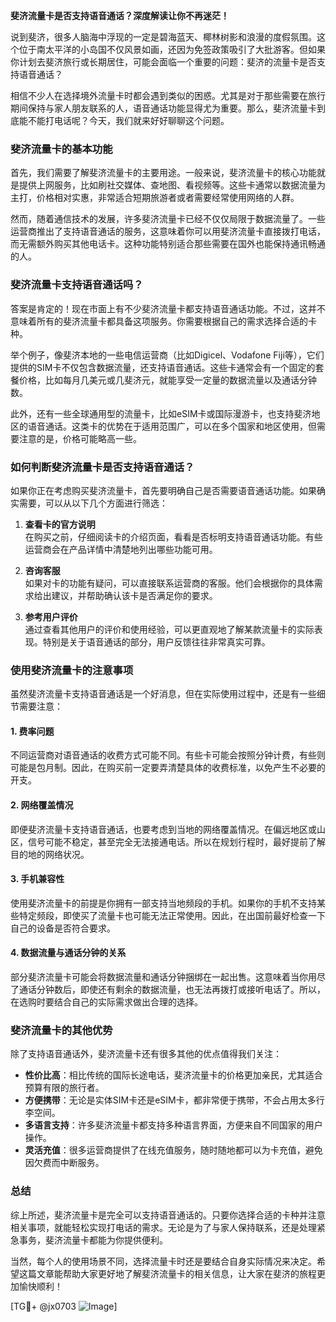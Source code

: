 **斐济流量卡是否支持语音通话？深度解读让你不再迷茫！**

说到斐济，很多人脑海中浮现的一定是碧海蓝天、椰林树影和浪漫的度假氛围。这个位于南太平洋的小岛国不仅风景如画，还因为免签政策吸引了大批游客。但如果你计划去斐济旅行或长期居住，可能会面临一个重要的问题：斐济的流量卡是否支持语音通话？

相信不少人在选择境外流量卡时都会遇到类似的困惑。尤其是对于那些需要在旅行期间保持与家人朋友联系的人，语音通话功能显得尤为重要。那么，斐济流量卡到底能不能打电话呢？今天，我们就来好好聊聊这个问题。

### **斐济流量卡的基本功能**

首先，我们需要了解斐济流量卡的主要用途。一般来说，斐济流量卡的核心功能就是提供上网服务，比如刷社交媒体、查地图、看视频等。这些卡通常以数据流量为主打，价格相对实惠，非常适合短期旅游者或者需要经常使用网络的人群。

然而，随着通信技术的发展，许多斐济流量卡已经不仅仅局限于数据流量了。一些运营商推出了支持语音通话的服务，这意味着你可以用斐济流量卡直接拨打电话，而无需额外购买其他电话卡。这种功能特别适合那些需要在国外也能保持通讯畅通的人。

### **斐济流量卡支持语音通话吗？**

答案是肯定的！现在市面上有不少斐济流量卡都支持语音通话功能。不过，这并不意味着所有的斐济流量卡都具备这项服务。你需要根据自己的需求选择合适的卡种。

举个例子，像斐济本地的一些电信运营商（比如Digicel、Vodafone Fiji等），它们提供的SIM卡不仅包含数据流量，还支持语音通话。这些卡通常会有一个固定的套餐价格，比如每月几美元或几斐济元，就能享受一定量的数据流量以及通话分钟数。

此外，还有一些全球通用型的流量卡，比如eSIM卡或国际漫游卡，也支持斐济地区的语音通话。这类卡的优势在于适用范围广，可以在多个国家和地区使用，但需要注意的是，价格可能略高一些。

### **如何判断斐济流量卡是否支持语音通话？**

如果你正在考虑购买斐济流量卡，首先要明确自己是否需要语音通话功能。如果确实需要，可以从以下几个方面进行筛选：

1. **查看卡的官方说明**  
   在购买之前，仔细阅读卡的介绍页面，看看是否标明支持语音通话功能。有些运营商会在产品详情中清楚地列出哪些功能可用。

2. **咨询客服**  
   如果对卡的功能有疑问，可以直接联系运营商的客服。他们会根据你的具体需求给出建议，并帮助确认该卡是否满足你的要求。

3. **参考用户评价**  
   通过查看其他用户的评价和使用经验，可以更直观地了解某款流量卡的实际表现。特别是关于语音通话的部分，用户反馈往往非常真实可靠。

### **使用斐济流量卡的注意事项**

虽然斐济流量卡支持语音通话是一个好消息，但在实际使用过程中，还是有一些细节需要注意：

#### **1. 费率问题**
   不同运营商对语音通话的收费方式可能不同。有些卡可能会按照分钟计费，有些则可能是包月制。因此，在购买前一定要弄清楚具体的收费标准，以免产生不必要的开支。

#### **2. 网络覆盖情况**
   即便斐济流量卡支持语音通话，也要考虑到当地的网络覆盖情况。在偏远地区或山区，信号可能不稳定，甚至完全无法接通电话。所以在规划行程时，最好提前了解目的地的网络状况。

#### **3. 手机兼容性**
   使用斐济流量卡的前提是你拥有一部支持当地频段的手机。如果你的手机不支持某些特定频段，即使买了流量卡也可能无法正常使用。因此，在出国前最好检查一下自己的设备是否符合要求。

#### **4. 数据流量与通话分钟的关系**
   部分斐济流量卡可能会将数据流量和通话分钟捆绑在一起出售。这意味着当你用尽了通话分钟数后，即使还有剩余的数据流量，也无法再拨打或接听电话了。所以，在选购时要结合自己的实际需求做出合理的选择。

### **斐济流量卡的其他优势**

除了支持语音通话外，斐济流量卡还有很多其他的优点值得我们关注：

- **性价比高**：相比传统的国际长途电话，斐济流量卡的价格更加亲民，尤其适合预算有限的旅行者。
- **方便携带**：无论是实体SIM卡还是eSIM卡，都非常便于携带，不会占用太多行李空间。
- **多语言支持**：许多斐济流量卡都支持多种语言界面，方便来自不同国家的用户操作。
- **灵活充值**：很多运营商提供了在线充值服务，随时随地都可以为卡充值，避免因欠费而中断服务。

### **总结**

综上所述，斐济流量卡是完全可以支持语音通话的。只要你选择合适的卡种并注意相关事项，就能轻松实现打电话的需求。无论是为了与家人保持联系，还是处理紧急事务，斐济流量卡都能为你提供便利。

当然，每个人的使用场景不同，选择流量卡时还是要结合自身实际情况来决定。希望这篇文章能帮助大家更好地了解斐济流量卡的相关信息，让大家在斐济的旅程更加愉快顺利！

[TG💪+ @jx0703 ![Image](https://github.com/user-attachments/assets/dbca1d08-cadb-493c-b0ec-ad6f7a83f270)]